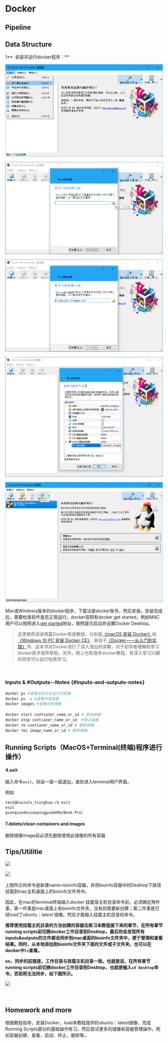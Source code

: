 # Docker

## Pipeline 

<!-- ![](https://blobscdn.gitbook.com/v0/b/gitbook-28427.appspot.com/o/assets%2F-LKVqnYQRAUMNxYIv37L%2F-LKzy_S2L64ALvymCkQn%2F-LKzzmAQ2xzEohrbgIIV%2Fdocker pipeline.png?alt=media&token=fcf6d5c0-47ea-4494-9e78-22b46ff0229e) -->

## Data Structure 


1**. 安装并运行docker程序：**


![](../.gitbook/assets/VM-1.png)

![](../.gitbook/assets/VM-2.png)

![](../.gitbook/assets/VM-3.png)

![](../.gitbook/assets/VM-4.png)

![](../.gitbook/assets/VM-5.png)


Mac或Windows版本的docker程序，下载注册docker账号，然后安装。安装完成后，需要检查软件是否正常运行，docker官网有docker get started，例如MAC用户可以按照进入[get started](https://docs.docker.com/docker-for-mac/)地址，按照提示启动并设置Docker Desktop。

> 这里推荐阅读两篇Docker安装教程，分别是[《macOS 安装 Docker》](https://yeasy.gitbooks.io/docker_practice/install/mac.html)和[《Windows 10 PC 安装 Docker CE》](https://yeasy.gitbooks.io/docker_practice/install/windows.html)，来自于[《Docker——从入门到实践》](https://legacy.gitbook.com/book/yeasy/docker_practice/details)书，这本书对Docker进行了深入浅出的讲解，对于初学者理解和学习docker技术有所帮助。另外，网上也有很多docker教程，有深入学习兴趣的同学可以自行检索学习。

​


### Inputs & \#Outputs--Notes {#inputs-and-outputs-notes}

```bash
docker ps #查看当前正在运行的容器
docker ps -a #查看所有容器
docker images #查看所有镜像

docker start contianer_name_or_id # 启动容器
docker stop contianer_name_or_id  #停止容器
docker rm contianer_name_or_id # 删除容器
docker rmi image_name_or_id # 删除镜像
```


## Running Scripts（MacOS+**Terminal**\(终端\)程序进行操作）



#### 4.exit

输入命令`exit`，则会一层一层退出，直到进入terminal用户界面。

例如

```
test@bioinfo_tsinghua:/$ exit
exit
qianqiandexiaopingguodeMacBook-Pro:
```


#### 7.delete/clean containers and images

删除镜像image前必须先删除使用此镜像的所有容器



## Tips/Utilitie

![](../.gitbook/assets/use-docker.gif)

![](https://blobscdn.gitbook.com/v0/b/gitbook-28427.appspot.com/o/assets%2F-LKVqnYQRAUMNxYIv37L%2F-LL8EsLuKx_pfq1os-gu%2F-LL8MwFb4pWLhbpyg4yk%2Fdocker%20guazai.png?alt=media&token=10aa8057-085e-46ac-a65c-14c854be1251)

上图所示的命令是新建name=bioinfo容器，并将bioinfo容器中的Desktop下路径挂载到mac主机桌面上的bioinfo文件夹中。

因此，在mac的terminal终端输入docker 挂载宿主机目录命令前，必须确定两件事，第一件事是mac桌面上有bioinfo文件夹，没有则需要新创建；第二件事是已经load了ubuntu：latest 镜像。然后才能输入挂载主机目录的命令。

**推荐使用挂载主机目录的方法创建的容器去练习本教程接下来的章节，在所有章节running scripts前切换docker工作目录到Desktop，最后你会发现所有inputs&outputs的文件都会同步到mac桌面的bioinfo文件夹中，便于管理和查看结果。同时，从本地添加到bioinfo文件夹下面的文件或子文件夹，也可以在docker中`ls`查看。**

**so，同步的前提是，工作目录与挂载主机目录一致。也就是说，在所有章节running scripts前切换docker工作目录到Desktop，也就是输入`cd Desktop`命令，否则将无法同步，如下图所示。**

![](https://blobscdn.gitbook.com/v0/b/gitbook-28427.appspot.com/o/assets%2F-LKVqnYQRAUMNxYIv37L%2F-LL8EsLuKx_pfq1os-gu%2F-LL8S9iBryidWsDkFnpf%2Fimage.png?alt=media&token=f92da308-1b53-419b-b456-81522f294bbf)

**​**

## Homework and more

根据教程指导，安装Docker，load本教程提供的ubuntu：latest镜像，完成Running Scripts部分的基础操作练习，然后尝试更多的镜像和容器管理操作，例如容器创建、查看、启动、终止、删除等。

